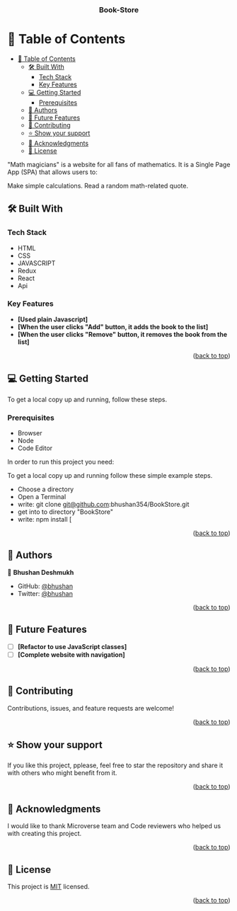 <a name="readme-top"></a>
<div align="center">
  <h3><b>Book-Store</b></h3>
</div>

# 📗 Table of Contents

- [📗 Table of Contents](#-table-of-contents)
  - [🛠 Built With ](#-built-with-)
    - [Tech Stack ](#tech-stack-)
    - [Key Features ](#key-features-)
  - [💻 Getting Started ](#-getting-started-)
    - [Prerequisites](#prerequisites)
  - [👥 Authors ](#-authors-)
  - [🔭 Future Features ](#-future-features-)
  - [🤝 Contributing ](#-contributing-)
  - [⭐️ Show your support ](#️-show-your-support-)
  - [🙏 Acknowledgments ](#-acknowledgments-)
  - [📝 License ](#-license-)


"Math magicians" is a website for all fans of mathematics. It is a Single Page App (SPA) that allows users to:

Make simple calculations.
Read a random math-related quote.
<br />

## 🛠 Built With <a name="built-with"></a>

### Tech Stack <a name="tech-stack"></a>
 - HTML 
 - CSS
 - JAVASCRIPT
 - Redux
 - React
 - Api

### Key Features <a name="key-features"></a>

- **[Used plain Javascript]**
- **[When the user clicks "Add" button, it adds the book to the list]**
- **[When the user clicks "Remove" button, it removes the book from the list]**

<p align="right">(<a href="#readme-top">back to top</a>)</p>


## 💻 Getting Started <a name="getting-started"></a>

To get a local copy up and running, follow these steps.

### Prerequisites
- Browser
- Node
- Code Editor

In order to run this project you need:

To get a local copy up and running follow these simple example steps.

- Choose a directory
- Open a Terminal
- write: git clone git@github.com:bhushan354/BookStore.git
- get into to directory "BookStore"
- write: npm install
[
<p align="right">(<a href="#readme-top">back to top</a>)</p>

## 👥 Authors <a name="authors"></a>

👤 **Bhushan Deshmukh**
- GitHub: [@bhushan](https://github.com/bhushan354)
- Twitter: [@bhushan](https://twitter.com/Bhushan_4885)
  


<p align="right">(<a href="#readme-top">back to top</a>)</p>



## 🔭 Future Features <a name="future-features"></a>

- [ ] **[Refactor to use JavaScript classes]**
- [ ] **[Complete website with navigation]**

<p align="right">(<a href="#readme-top">back to top</a>)</p>


## 🤝 Contributing <a name="contributing"></a>

Contributions, issues, and feature requests are welcome!


<p align="right">(<a href="#readme-top">back to top</a>)</p>


## ⭐️ Show your support <a name="support"></a>

If you like this project, pplease, feel free to star the repository and share it with others who might benefit from it.

<p align="right">(<a href="#readme-top">back to top</a>)</p>


## 🙏 Acknowledgments <a name="acknowledgements"></a>

I would like to thank Microverse team and Code reviewers who helped us with creating this project.

<p align="right">(<a href="#readme-top">back to top</a>)</p>


## 📝 License <a name="license"></a>

This project is [MIT](./LICENSE) licensed.

<p align="right">(<a href="#readme-top">back to top</a>)</p>
